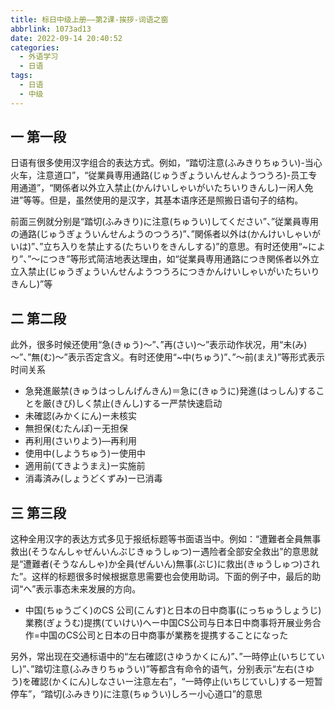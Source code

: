 ```yaml
---
title: 标日中级上册——第2课-挨拶-词语之窗
abbrlink: 1073ad13
date: 2022-09-14 20:40:52
categories:
  - 外语学习
  - 日语
tags:
  - 日语
  - 中级
---
```

## 一 第一段

日语有很多使用汉字组合的表达方式。例如，“踏切注意(ふみきりちゅうい)-当心火车，注意道口”，“従業員専用通路(じゅうぎょういんせんようつうろ)-员工专用通道”，“関係者以外立入禁止(かんけいしゃいがいたちいりきんし)ー闲人免进”等等。但是，虽然使用的是汉字，其基本语序还是照搬日语句子的结构。

前面三例就分别是“踏切(ふみきり)に注意(ちゅうい)してください”、”従業員専用の通路(じゅうぎょういんせんようのつうろ)”、”関係者以外は(かんけいしゃいがいは)”、”立ち入りを禁止する(たちいりをきんしする)”的意思。有时还使用“~により”、”～につき”等形式简洁地表达理由，如“従業員専用通路につき関係者以外立立入禁止(じゅうぎょういんせんようつうろにつきかんけいしゃいがいたちいりきんし)”等

<!--more-->

## 二 第二段

此外，很多时候还使用“急(きゅう)～”、”再(さい)～”表示动作状况，用“未(み)～”、”無(む)～”表示否定含义。有时还使用“~中(ちゅう)”、”～前(まえ)”等形式表示时间关系

* 急発進厳禁(きゅうはっしんげんきん)＝急に(きゅうに)発進(はっしん)することを厳(きび)しく禁止(きんし)するー严禁快速启动
* 未確認(みかくにん)ー未核实
* 無担保(むたんぽ)ー无担保
* 再利用(さいりよう)—再利用
* 使用中(しようちゅう)ー使用中
* 適用前(てきようまえ)ー实施前
* 消毒済み(しょうどくずみ)ー已消毒

## 三 第三段

这种全用汉字的表达方式多见于报纸标题等书面语当中。例如：“遭難者全員無事救出(そうなんしゃぜんいんぶじきゅうしゅつ)ー遇险者全部安全救出”的意思就是“遭難者(そうなんしゃ)か全員(ぜんいん)無事(ぶじ)に救出(きゅうしゅつ)された”。这样的标题很多时候根据意思需要也会使用助词。下面的例子中，最后的助词“へ”表示事态未来发展的方向。

* 中国(ちゅうごく)のCS 公司(こんす)と日本の日中商事(にっちゅうしょうじ)業務(ぎょうむ)提携(ていけい)へー中国CS公司与日本日中商事将开展业务合作=中国のCS公司と日本の日中商事が業務を提携することになった

另外，常出现在交通标语中的“左右確認(さゆうかくにん)”、”一時停止(いちじていし)”、”踏切注意(ふみきりちゅうい)”等都含有命令的语气，分别表示“左右(さゆう)を確認(かくにん)しなさいー注意左右”，“一時停止(いちじていし)するー短暂停车”，“踏切(ふみきり)に注意(ちゅうい)しろー小心道口”的意思





